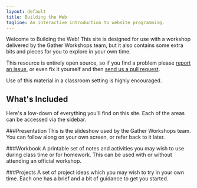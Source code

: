 ```yaml
---
layout: default
title: Building the Web
tagline: An interactive introduction to website programming.
---
```


Welcome to Building the Web! This site is designed for use with a workshop delivered by the Gather Workshops team, but it also contains some extra bits and pieces for you to explore in your own time.

This resource is entirely open source, so if you find a problem please [report an issue](#), or even fix it yourself and then [send us a pull request](#).

Use of this material in a classroom setting is highly encouraged.

## What's Included

Here's a low-down of everything you'll find on this site. Each of the areas can be accessed via the sidebar.

###Presentation
This is the slideshow used by the Gather Workshops team. You can follow along on your own screen, or refer back to it later.

###Workbook
A printable set of notes and activities you may wish to use during class time or for homework. This can be used with or without attending an official workshop.

###Projects
A set of project ideas which you may wish to try in your own time. Each one has a brief and a bit of guidance to get you started.

	

